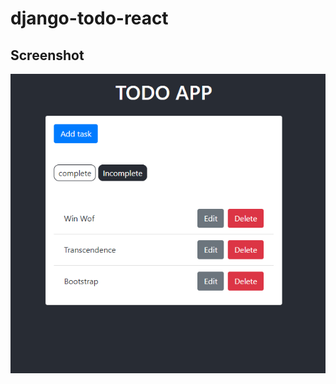 # django-todo-react

## Screenshot

![Screenshot](https://github.com/gefgu/django-todo-react/blob/master/screenshot.png)
